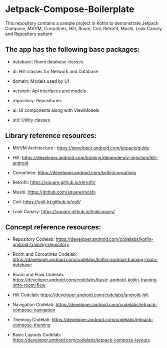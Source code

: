 # Jetpack-Compose-Boilerplate
This repository contains a sample project in Kotlin to demonstrate Jetpack Compose, MVVM, Coroutines, Hilt, Room, Coil, Retrofit, Moshi, Leak Canary and Repository pattern

## The app has the following base packages:

- database: Room database classes

- di: Hilt classes for Network and Database

- domain: Models used by UI

- network: Api interfaces and models

- repository: Repositories

- ui: UI components along with ViewModels

- util: Utility classes

## Library reference resources:

- MVVM Architecture : https://developer.android.com/jetpack/guide

- Hilt: https://developer.android.com/training/dependency-injection/hilt-android

- Coroutines: https://developer.android.com/kotlin/coroutines

- Retrofit: https://square.github.io/retrofit/

- Moshi: https://github.com/square/moshi

- Coil: https://coil-kt.github.io/coil/

- Leak Canary: https://square.github.io/leakcanary/

## Concept reference resources:

- Repository Codelab: https://developer.android.com/codelabs/kotlin-android-training-repository

- Room and Coroutines Codelab: https://developer.android.com/codelabs/kotlin-android-training-room-database

- Room and Flow Codelab: https://developer.android.com/codelabs/basic-android-kotlin-training-intro-room-flow

- Hilt Codelab: https://developer.android.com/codelabs/android-hilt

- Navigation Codelab: https://developer.android.com/codelabs/jetpack-compose-navigation

- Theming Codelab: https://developer.android.com/codelabs/jetpack-compose-theming

- Basic Layouts Codelab: https://developer.android.com/codelabs/jetpack-compose-layouts